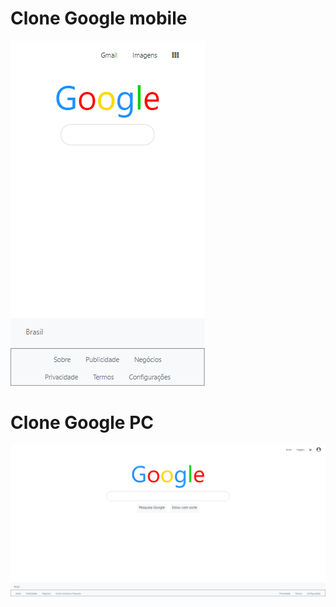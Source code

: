 # Clone Google mobile
![Clone Google na tela de um celular](https://github.com/Pedro-costa99/glcollection.github.io/blob/main/imagem-google-mobile.png)
# Clone Google PC
![Clone Google na tela de um computador](https://github.com/Pedro-costa99/glcollection.github.io/blob/main/imagem-google-screen.png)
